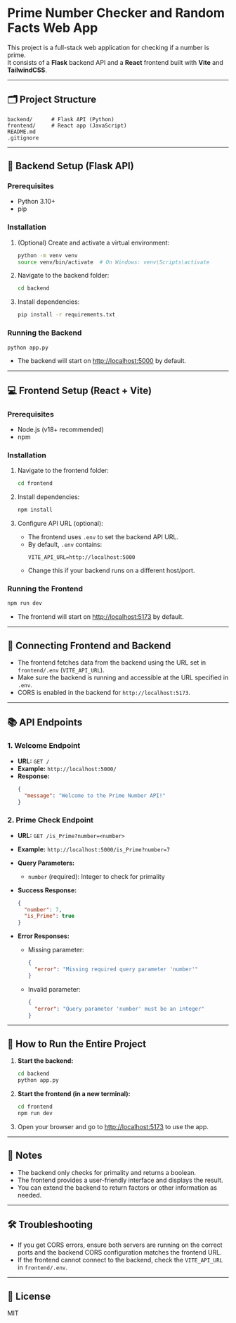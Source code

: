 # Prime Number Checker and Random Facts Web App

This project is a full-stack web application for checking if a number is prime.  
It consists of a **Flask** backend API and a **React** frontend built with **Vite** and **TailwindCSS**.

---

## 🗂️ Project Structure

```
backend/      # Flask API (Python)
frontend/     # React app (JavaScript)
README.md
.gitignore
```

---

## 🚀 Backend Setup (Flask API)

### Prerequisites

- Python 3.10+
- pip

### Installation

1. (Optional) Create and activate a virtual environment:
   ```sh
   python -m venv venv
   source venv/bin/activate  # On Windows: venv\Scripts\activate
   ```

2. Navigate to the backend folder:
   ```sh
   cd backend
   ```

3. Install dependencies:
   ```sh
   pip install -r requirements.txt
   ```

### Running the Backend

```sh
python app.py
```

- The backend will start on [http://localhost:5000](http://localhost:5000) by default.

---

## 💻 Frontend Setup (React + Vite)

### Prerequisites

- Node.js (v18+ recommended)
- npm

### Installation

1. Navigate to the frontend folder:
   ```sh
   cd frontend
   ```

2. Install dependencies:
   ```sh
   npm install
   ```

3. Configure API URL (optional):

   - The frontend uses `.env` to set the backend API URL.
   - By default, `.env` contains:
     ```
     VITE_API_URL=http://localhost:5000
     ```
   - Change this if your backend runs on a different host/port.

### Running the Frontend

```sh
npm run dev
```

- The frontend will start on [http://localhost:5173](http://localhost:5173) by default.

---

## 🔗 Connecting Frontend and Backend

- The frontend fetches data from the backend using the URL set in `frontend/.env` (`VITE_API_URL`).
- Make sure the backend is running and accessible at the URL specified in `.env`.
- CORS is enabled in the backend for `http://localhost:5173`.

---

## 📚 API Endpoints

### 1. Welcome Endpoint

- **URL:** `GET /`
- **Example:** `http://localhost:5000/`
- **Response:**
  ```json
  {
    "message": "Welcome to the Prime Number API!"
  }
  ```

### 2. Prime Check Endpoint

- **URL:** `GET /is_Prime?number=<number>`
- **Example:** `http://localhost:5000/is_Prime?number=7`
- **Query Parameters:**
  - `number` (required): Integer to check for primality

- **Success Response:**
  ```json
  {
    "number": 7,
    "is_Prime": true
  }
  ```

- **Error Responses:**
  - Missing parameter:
    ```json
    {
      "error": "Missing required query parameter 'number'"
    }
    ```
  - Invalid parameter:
    ```json
    {
      "error": "Query parameter 'number' must be an integer"
    }
    ```

---

## 🏃 How to Run the Entire Project

1. **Start the backend:**
   ```sh
   cd backend
   python app.py
   ```

2. **Start the frontend (in a new terminal):**
   ```sh
   cd frontend
   npm run dev
   ```

3. Open your browser and go to [http://localhost:5173](http://localhost:5173) to use the app.

---

## 📝 Notes

- The backend only checks for primality and returns a boolean.
- The frontend provides a user-friendly interface and displays the result.
- You can extend the backend to return factors or other information as needed.

---

## 🛠️ Troubleshooting

- If you get CORS errors, ensure both servers are running on the correct ports and the backend CORS configuration matches the frontend URL.
- If the frontend cannot connect to the backend, check the `VITE_API_URL` in `frontend/.env`.

---

## 📄 License

MIT
